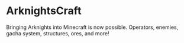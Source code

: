 # ArknightsCraft
Bringing Arknights into Minecraft is now possible.
Operators, enemies, gacha system, structures, ores, and more!
